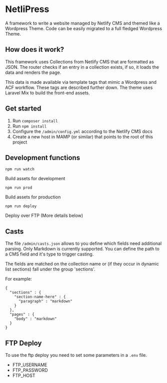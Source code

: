 # NetliPress

A framework to write a website managed by Netlify CMS and themed like a Wordpress Theme.
Code can be easily migrated to a full fledged Wordpress Theme.

## How does it work?

This framework uses Collections from Netlify CMS that are formatted as JSON.
The router checks if an entry in a collection exists, if so, it loads the data and renders the page.

This data is made available via template tags that mimic a Wordpress and ACF workflow. These tags are described further down.
The theme uses Laravel Mix to build the front-end assets.

## Get started

1. Run `composer install`
2. Run `npm install`
3. Configure the `/admin/config.yml` according to the Netlify CMS docs
4. Create a new host in MAMP (or similar) that points to the root of this project

## Development functions
`npm run watch` 

Build assets for development

`npm run prod`

Build assets for production

`npm run deploy`

Deploy over FTP (More details below)

## Casts

The file `/admin/casts.json` allows to you define which fields need additional parsing. Only Markdown is currently supported.
You can define the path to a CMS field and it's type to trigger casting. 

The fields are matched on the collection name or (if they occur in dynamic list sections) fall under the group 'sections'.

For example:
```
{
  "sections" : {
    "section-name-here" : {
      "paragraph" : "markdown"
    }
  },
  "pages" : {
    "body" : "markdown"
  }
}
```

## FTP Deploy

To use the ftp deploy you need to set some parameters in a `.env` file.

- FTP_USERNAME
- FTP_PASSWORD
- FTP_HOST
